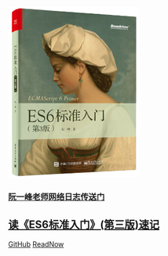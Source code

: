 ![logo](./icon.png)
### [阮一峰老师网络日志传送门](http://www.ruanyifeng.com/blog/2017/09/es6_primer_3rd_edition.html)
## [读《ES6标准入门》(第三版)速记](/readme)
[GitHub](https://github.com/QingWei-Li/docsify/)
[ReadNow](/readme)